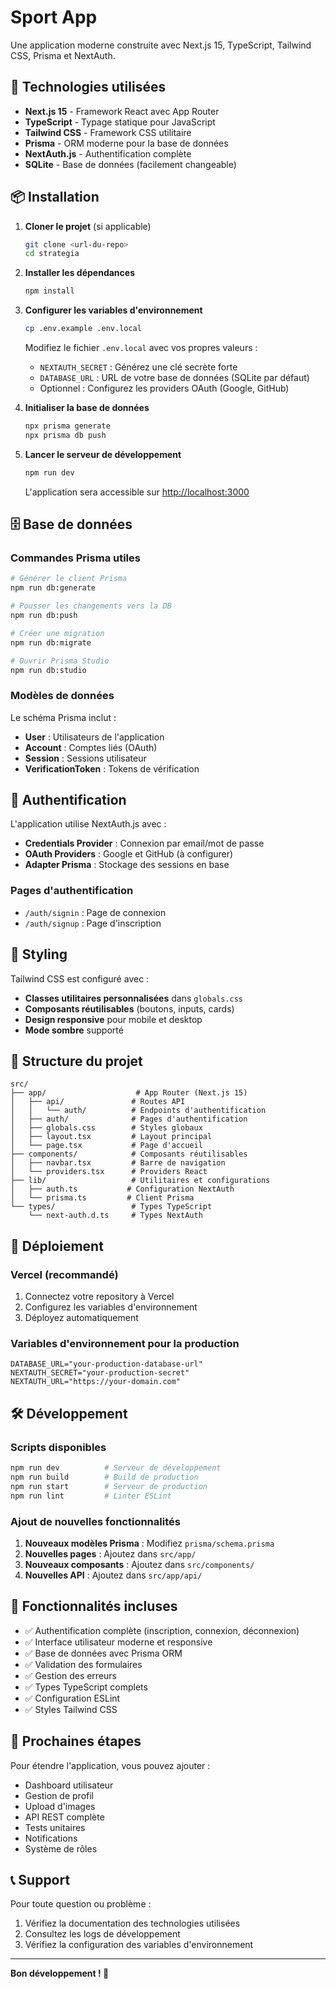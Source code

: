 # Sport App

Une application moderne construite avec Next.js 15, TypeScript, Tailwind CSS, Prisma et NextAuth.

## 🚀 Technologies utilisées

- **Next.js 15** - Framework React avec App Router
- **TypeScript** - Typage statique pour JavaScript
- **Tailwind CSS** - Framework CSS utilitaire
- **Prisma** - ORM moderne pour la base de données
- **NextAuth.js** - Authentification complète
- **SQLite** - Base de données (facilement changeable)

## 📦 Installation

1. **Cloner le projet** (si applicable)
   ```bash
   git clone <url-du-repo>
   cd strategia
   ```

2. **Installer les dépendances**
   ```bash
   npm install
   ```

3. **Configurer les variables d'environnement**
   ```bash
   cp .env.example .env.local
   ```
   
   Modifiez le fichier `.env.local` avec vos propres valeurs :
   - `NEXTAUTH_SECRET` : Générez une clé secrète forte
   - `DATABASE_URL` : URL de votre base de données (SQLite par défaut)
   - Optionnel : Configurez les providers OAuth (Google, GitHub)

4. **Initialiser la base de données**
   ```bash
   npx prisma generate
   npx prisma db push
   ```

5. **Lancer le serveur de développement**
   ```bash
   npm run dev
   ```

   L'application sera accessible sur [http://localhost:3000](http://localhost:3000)

## 🗄️ Base de données

### Commandes Prisma utiles

```bash
# Générer le client Prisma
npm run db:generate

# Pousser les changements vers la DB
npm run db:push

# Créer une migration
npm run db:migrate

# Ouvrir Prisma Studio
npm run db:studio
```

### Modèles de données

Le schéma Prisma inclut :
- **User** : Utilisateurs de l'application
- **Account** : Comptes liés (OAuth)
- **Session** : Sessions utilisateur
- **VerificationToken** : Tokens de vérification

## 🔐 Authentification

L'application utilise NextAuth.js avec :
- **Credentials Provider** : Connexion par email/mot de passe
- **OAuth Providers** : Google et GitHub (à configurer)
- **Adapter Prisma** : Stockage des sessions en base

### Pages d'authentification
- `/auth/signin` : Page de connexion
- `/auth/signup` : Page d'inscription

## 🎨 Styling

Tailwind CSS est configuré avec :
- **Classes utilitaires personnalisées** dans `globals.css`
- **Composants réutilisables** (boutons, inputs, cards)
- **Design responsive** pour mobile et desktop
- **Mode sombre** supporté

## 📁 Structure du projet

```
src/
├── app/                    # App Router (Next.js 15)
│   ├── api/               # Routes API
│   │   └── auth/          # Endpoints d'authentification
│   ├── auth/              # Pages d'authentification
│   ├── globals.css        # Styles globaux
│   ├── layout.tsx         # Layout principal
│   └── page.tsx           # Page d'accueil
├── components/            # Composants réutilisables
│   ├── navbar.tsx         # Barre de navigation
│   └── providers.tsx      # Providers React
├── lib/                   # Utilitaires et configurations
│   ├── auth.ts           # Configuration NextAuth
│   └── prisma.ts         # Client Prisma
└── types/                 # Types TypeScript
    └── next-auth.d.ts     # Types NextAuth
```

## 🚀 Déploiement

### Vercel (recommandé)

1. Connectez votre repository à Vercel
2. Configurez les variables d'environnement
3. Déployez automatiquement

### Variables d'environnement pour la production

```env
DATABASE_URL="your-production-database-url"
NEXTAUTH_SECRET="your-production-secret"
NEXTAUTH_URL="https://your-domain.com"
```

## 🛠️ Développement

### Scripts disponibles

```bash
npm run dev          # Serveur de développement
npm run build        # Build de production
npm run start        # Serveur de production
npm run lint         # Linter ESLint
```

### Ajout de nouvelles fonctionnalités

1. **Nouveaux modèles Prisma** : Modifiez `prisma/schema.prisma`
2. **Nouvelles pages** : Ajoutez dans `src/app/`
3. **Nouveaux composants** : Ajoutez dans `src/components/`
4. **Nouvelles API** : Ajoutez dans `src/app/api/`

## 📝 Fonctionnalités incluses

- ✅ Authentification complète (inscription, connexion, déconnexion)
- ✅ Interface utilisateur moderne et responsive
- ✅ Base de données avec Prisma ORM
- ✅ Validation des formulaires
- ✅ Gestion des erreurs
- ✅ Types TypeScript complets
- ✅ Configuration ESLint
- ✅ Styles Tailwind CSS

## 🔄 Prochaines étapes

Pour étendre l'application, vous pouvez ajouter :
- Dashboard utilisateur
- Gestion de profil
- Upload d'images
- API REST complète
- Tests unitaires
- Notifications
- Système de rôles

## 📞 Support

Pour toute question ou problème :
1. Vérifiez la documentation des technologies utilisées
2. Consultez les logs de développement
3. Vérifiez la configuration des variables d'environnement

---

**Bon développement ! 🚀**